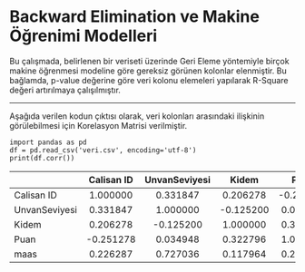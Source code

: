 # Backward Elimination ve Makine Öğrenimi Modelleri

Bu çalışmada, belirlenen bir veriseti üzerinde Geri Eleme yöntemiyle birçok makine öğrenmesi modeline göre gereksiz görünen kolonlar elenmiştir. Bu bağlamda, p-value değerine göre veri kolonu elemeleri yapılarak R-Square değeri artırılmaya çalışılmıştır.

-----------------------------------------------------------------------------------------------------------------------------------------------------------------------------------
Aşağıda verilen kodun çıktısı olarak, veri kolonları arasındaki ilişkinin görülebilmesi için Korelasyon Matrisi verilmiştir.
```
import pandas as pd
df = pd.read_csv('veri.csv', encoding='utf-8')
print(df.corr())
```

|               | Calisan ID | UnvanSeviyesi | Kidem    | Puan     | maas     |
| ------------- |:----------:|:-------------:|:--------:|:--------:|---------:|
|Calisan ID     | 1.000000   | 0.331847      | 0.206278 |-0.251278 | 0.226287 |
|UnvanSeviyesi  | 0.331847   | 1.000000      |-0.125200 | 0.034948 | 0.727036 |
|Kidem          | 0.206278   |-0.125200      | 1.000000 | 0.322796 | 0.117964 |
|Puan           |-0.251278   | 0.034948      | 0.322796 | 1.000000 | 0.201474 |
|maas           | 0.226287   | 0.727036      | 0.117964 | 0.201474 | 1.000000 |
